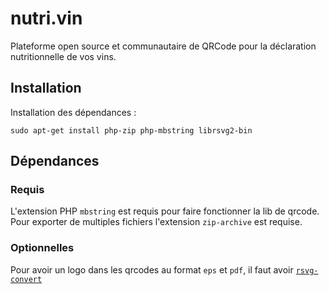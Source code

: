 # nutri.vin

Plateforme open source et communautaire de QRCode pour la déclaration nutritionnelle de vos vins.

## Installation

Installation des dépendances :
```
sudo apt-get install php-zip php-mbstring librsvg2-bin
```

## Dépendances


### Requis

L'extension PHP `mbstring` est requis pour faire fonctionner la lib de qrcode.
Pour exporter de multiples fichiers l'extension `zip-archive` est requise.

### Optionnelles

Pour avoir un logo dans les qrcodes au format `eps` et `pdf`, il faut avoir [`rsvg-convert`](https://gitlab.gnome.org/GNOME/librsvg)
